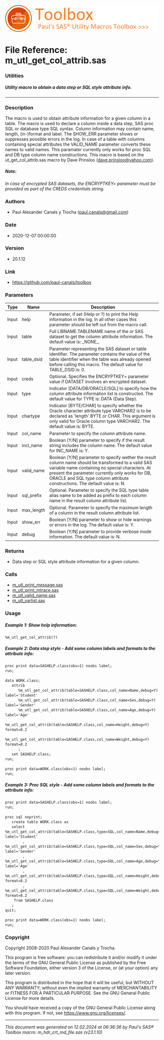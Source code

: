 ![../../misc/images/doc_banner.png](../../misc/images/doc_banner.png)
# 
# File Reference: m_utl_get_col_attrib.sas

### Utilities

##### Utility macro to obtain a data step or SQL style attribute info.

***

### Description
The macro is used to obtain attribute information for a given column in a table. The macro is used to declare a column inside a data step, SAS proc SQL or database type SQL syntax. Column information may contain name, length, (in-)format and label. The SHOW_ERR parameter shows or suppresses possible errors in the log. In case of a table with columns containing special attributes the VALID_NAME parameter converts these names to valid names. This paramater currently only works for proc SQL and DB type column name constructions. This macro is based on the ut_get_col_attrib.sas macro by Dave Prinsloo (dave.prinsloo@yahoo.com).

##### *Note:*
*In case of encrypted SAS datasets, the ENCRYPTKEY= parameter must be provided as part of the CREDS credentials string.*

### Authors
* Paul Alexander Canals y Trocha (paul.canals@gmail.com)

### Date
* 2020-12-07 00:00:00

### Version
* 20.1.12

### Link
* https://github.com/paul-canals/toolbox

### Parameters
| Type | Name | Description |
| ---- | ---- | ----------- |
| Input | help | Parameter, if set (Help or ?) to print the Help information in the log. In all other cases this parameter should be left out from the macro call. |
| Input | table | Full LIBNAME.TABLENAME name of the or SAS dataset to get the column attribute information. The default value is: \_NONE\_. |
| Input | table_dsid | Parameter representing the SAS dataset or table identifier. The parameter contains the value of the table identifier when the table was already opened before calling this macro. The default value for TABLE_DSID is: 0. |
| Input | creds | Optional. Specifies the ENCRYPTKEY= parameter value if DATASET involves an encrypted dataset. |
| Input | type | Indicator [DATA/DB/ORACLE/SQL] to specify how the column attribute information list is constructed. The default value for TYPE is: DATA (Data Step). |
| Input | chartype | Indicator [BYTE/CHAR] to specify whether the Oracle character attribute type VARCHAR2 is to be declared as 'length' BYTE or CHAR. This argument is only valid for Oracle column type VARCHAR2. The default value is: BYTE. |
| Input | col_name | Parameter to specify the column attribute name. |
| Input | incl_name | Boolean [Y/N] parameter to specify if the result string includes the column name. The default value for INC_NAME is: Y. |
| Input | valid_name | Boolean [Y/N] parameter to specify wether the result column name should be transformed to a valid SAS variable name containing no special characters. At present the parameter currently only works for DB, ORACLE and SQL type column attribute constructions. The default value is: N. |
| Input | sql_prefix | Optional. Parameter to specify the SQL type table alias name to be added as prefix to each column name in the result column attribute list. |
| Input | max_length | Optional. Parameter to specify the maximum length of a column in the result column attribute list. |
| Input | show_err | Boolean [Y/N] parameter to show or hide warnings or errors in the log. The default value is: Y. |
| Input | debug | Boolean [Y/N] parameter to provide verbose mode information. The default value is: N. |

### Returns
* Data step or SQL style attribute information for a given column.

### Calls
* [m_utl_print_message.sas](m_utl_print_message.md)
* [m_utl_print_mtrace.sas](m_utl_print_mtrace.md)
* [m_utl_valid_name.sas](m_utl_valid_name.md)
* [m_utl_varlist.sas](m_utl_varlist.md)

### Usage

##### Example 1: Show help information:
```sas
%m_utl_get_col_attrib(?)
```

##### Example 2: Data step style - Add some column labels and formats to the attribute info:
```sas
proc print data=SASHELP.class(obs=1) noobs label;
run;

data WORK.class;
   attrib
      %m_utl_get_col_attrib(table=SASHELP.class,col_name=Name,debug=Y) label='Student'
      %m_utl_get_col_attrib(table=SASHELP.class,col_name=Sex,debug=Y) label='Gender'
      %m_utl_get_col_attrib(table=SASHELP.class,col_name=Age,debug=Y) label='Age'
      %m_utl_get_col_attrib(table=SASHELP.class,col_name=Height,debug=Y) format=8.2
      %m_utl_get_col_attrib(table=SASHELP.class,col_name=Weight,debug=Y) format=8.2
      ;
   set SASHELP.class;
run;

proc print data=WORK.class(obs=1) noobs label;
run;

```

##### Example 3: Proc SQL style - Add some column labels and formats to the attribute info:
```sas
proc print data=SASHELP.class(obs=1) noobs label;
run;

proc sql noprint;
   create table WORK.class as
   select %m_utl_get_col_attrib(table=SASHELP.class,type=SQL,col_name=Name,debug=Y) label='Student'
        , %m_utl_get_col_attrib(table=SASHELP.class,type=SQL,col_name=Sex,debug=Y) label='Gender'
        , %m_utl_get_col_attrib(table=SASHELP.class,type=SQL,col_name=Age,debug=Y) label='Age'
        , %m_utl_get_col_attrib(table=SASHELP.class,type=SQL,col_name=Height,debug=Y) format=8.2
        , %m_utl_get_col_attrib(table=SASHELP.class,type=SQL,col_name=Weight,debug=Y) format=8.2
    from SASHELP.class
   ;
quit;

proc print data=WORK.class(obs=1) noobs label;
run;

```

### Copyright
Copyright 2008-2020 Paul Alexander Canals y Trocha. 
 
This program is free software: you can redistribute it and/or modify 
it under the terms of the GNU General Public License as published by 
the Free Software Foundation, either version 3 of the License, or 
(at your option) any later version. 
 
This program is distributed in the hope that it will be useful, 
but WITHOUT ANY WARRANTY; without even the implied warranty of 
MERCHANTABILITY or FITNESS FOR A PARTICULAR PURPOSE. See the 
GNU General Public License for more details. 
 
You should have received a copy of the GNU General Public License 
along with this program. If not, see <https://www.gnu.org/licenses/>. 


***
*This document was generated on 12.02.2024 at 06:36:36  by Paul's SAS&reg; Toolbox macro: m_hdr_crt_md_file.sas (v23.1.10)*
